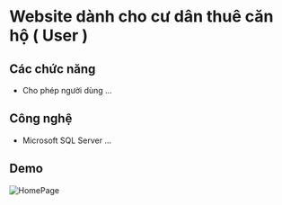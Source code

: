 # Website dành cho cư dân thuê căn hộ ( User ) 


## Các chức năng

- Cho phép người dùng ...



## Công nghệ

- Microsoft SQL Server ...



## Demo

![HomePage](https://github.com/user-attachments/assets/a9aafe61-0865-438c-817f-3e3c90f26208)

